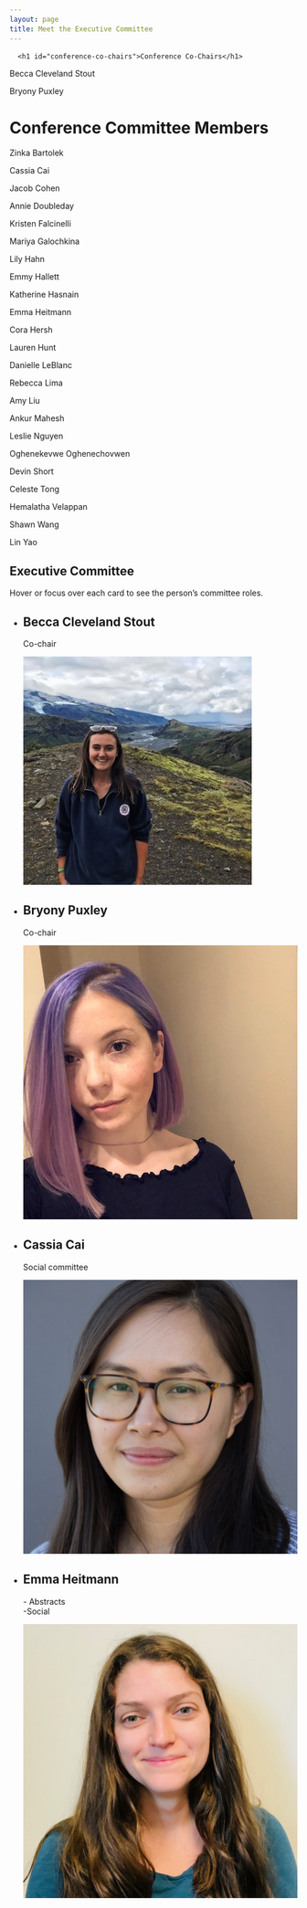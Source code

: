 ```yaml
---
layout: page
title: Meet the Executive Committee
---
```


<link rel="stylesheet" type="text/css" href="/assets/css/grid2.css">


<div class=" container-md " role="main">
  <div class="row">
    <div class=" col ">
      

      <h1 id="conference-co-chairs">Conference Co-Chairs</h1>
<p>Becca Cleveland Stout</p>

<p>Bryony Puxley</p>

<h1 id="conference-committee-members">Conference Committee Members</h1>
<p>Zinka Bartolek</p>

<p>Cassia Cai</p>

<p>Jacob Cohen</p>

<p>Annie Doubleday</p>

<p>Kristen Falcinelli</p>

<p>Mariya Galochkina</p>

<p>Lily Hahn</p>

<p>Emmy Hallett</p>

<p>Katherine Hasnain</p>

<p>Emma Heitmann</p>

<p>Cora Hersh</p>

<p>Lauren Hunt</p>

<p>Danielle LeBlanc</p>

<p>Rebecca Lima</p>

<p>Amy Liu</p>

<p>Ankur Mahesh</p>

<p>Leslie Nguyen</p>

<p>Oghenekevwe Oghenechovwen</p>

<p>Devin Short</p>

<p>Celeste Tong</p>

<p>Hemalatha Velappan</p>

<p>Shawn Wang</p>

<p>Lin Yao</p> 
  </div>
</div>

<article class="flow">
  <h1>Executive Committee</h1>
  <p>Hover or focus over each card to see the person’s committee roles.</p>
  <div class="team">
    <ul class="auto-grid" role="list">
      <li>
        <div class="profile">
          <h2 class="profile__name">Becca Cleveland Stout</h2>
          <p>Co-chair</p>
          <img alt="Becca Cleveland Stout" src="/assets/img/headshots/Rebecca_ClevelandStout.jpg" />
        </div>
      </li>
      <li>
        <div class="profile">
          <h2 class="profile__name">Bryony Puxley</h2>
          <p>Co-chair</p>
          <img alt="Profile shot for Bryony Puxley" src="/assets/img/headshots/Puxley_Bryony.jpeg" />
        </div>
      </li>
      <li>
        <div class="profile">
          <h2 class="profile__name">Cassia Cai</h2>
          <p>Social committee</p>
          <img alt="Profile shot for Cassia Cai" src="/assets/img/headshots/Cassia Cai.jpeg" />
        </div>
      </li>
      <li>
        <div class="profile">
          <h2 class="profile__name">Emma Heitmann</h2>
          <p>- Abstracts <br> -Social </p>
          <img alt="Profile shot for Nicholas Castro" src="/assets/img/headshots/Emma Heitmann.jpeg" />
        </div>
      </li>
    </ul>
  </div>
</article>